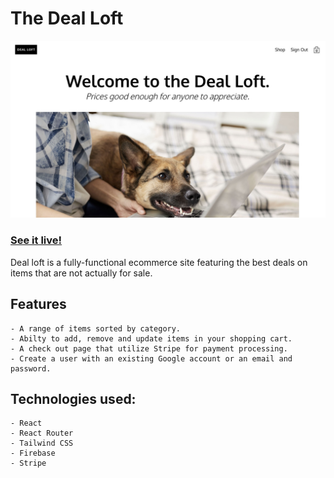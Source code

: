 # The Deal Loft

![Screenshot](https://github.com/bryanparmelee/portfolio-site/blob/main/Assets/Images/deal-loft.jpg?raw=true)

### [See it live!](https://dealloft.netlify.app/)

Deal loft is a fully-functional ecommerce site featuring the best deals on items that are not actually for sale.

## Features

    - A range of items sorted by category.
    - Abilty to add, remove and update items in your shopping cart.
    - A check out page that utilize Stripe for payment processing.
    - Create a user with an existing Google account or an email and password.

## Technologies used:

    - React
    - React Router
    - Tailwind CSS
    - Firebase
    - Stripe
